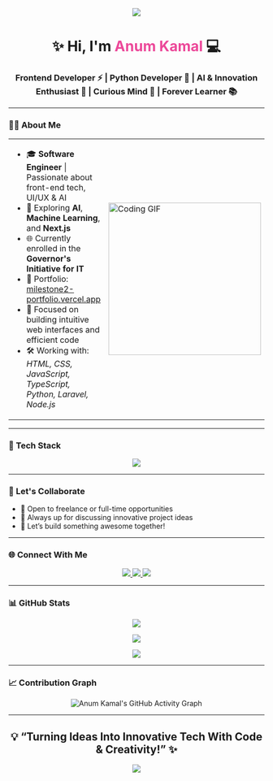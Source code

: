 <p align="center">
  <img src="https://capsule-render.vercel.app/api?type=waving&color=38BDF8&height=200&section=header&fontColor=ffffff" />
</p>


<h1 align="center">✨ Hi, I'm <span style="color:#ec4899;">Anum Kamal</span> 💻</h1>
<h3 align="center">Frontend Developer ⚡ | Python Developer 🐍 | AI & Innovation Enthusiast 🤖 | Curious Mind 📘 | Forever Learner 📚</h3>

---

### 👩‍💻 About Me

<table>
  <tr>
    <td>
      <ul>
        <li>🎓 <strong>Software Engineer</strong> | Passionate about front-end tech, UI/UX & AI</li>
        <li>🧠 Exploring <strong>AI</strong>, <strong>Machine Learning</strong>, and <strong>Next.js</strong></li>
        <li>🌐 Currently enrolled in the <strong>Governor's Initiative for IT</strong></li>
        <li>🔗 Portfolio: <a href="https://milestone2-portfolio.vercel.app/">milestone2-portfolio.vercel.app</a></li>
        <li>🚀 Focused on building intuitive web interfaces and efficient code</li>
        <li>🛠️ Working with: <em>HTML, CSS, JavaScript, TypeScript, Python, Laravel, Node.js</em></li>
      </ul>
    </td>
    <td>
      <img src="https://media.tenor.com/S59bPkT0pqcAAAAC/programming.gif" alt="Coding GIF" width="300" />
    </td>
  </tr>
</table>

---

### 🧰 Tech Stack

<p align="center">
  <img src="https://skillicons.dev/icons?i=html,css,js,ts,bootstrap,tailwind,react,nextjs,python,php,nodejs,mysql,sqlite,git,vscode,fastapi,vercel,render,chainlit,streamlit&perline=10" />
</p>

---

### 🤝 Let's Collaborate

- 💼 Open to freelance or full-time opportunities  
- 🧠 Always up for discussing innovative project ideas  
- 💬 Let’s build something awesome together!

---

### 🌐 Connect With Me

<p align="center">
  <a href="https://linkedin.com/in/anum-k-442b2022b" target="_blank">
    <img src="https://img.shields.io/badge/LinkedIn-0077B5?style=for-the-badge&logo=linkedin&logoColor=white" />
  </a>
  <a href="mailto:anumkamal753@gmail.com">
    <img src="https://img.shields.io/badge/Gmail-D14836?style=for-the-badge&logo=gmail&logoColor=white" />
  </a>
  <a href="https://www.fiverr.com/anumkamal753">
    <img src="https://img.shields.io/badge/Fiverr-1DBF73?style=for-the-badge&logo=fiverr&logoColor=white" />
  </a>
</p>

---

### 📊 GitHub Stats

<p align="center">
  <img src="https://github-readme-streak-stats.herokuapp.com/?user=Anum-2017&theme=rose_pine&hide_border=false" />
</p>

<p align="center">
  <img src="https://github-readme-stats.vercel.app/api?username=Anum-2017&show_icons=true&theme=rose_pine&hide_border=false&rank_icon=github" />
</p>

<p align="center">
  <img src="https://github-readme-stats.vercel.app/api/top-langs/?username=Anum-2017&layout=compact&langs_count=8&theme=rose_pine&hide_border=false" />
</p>


---

### 📈 Contribution Graph

<p align="center">
  <img src="https://github-readme-activity-graph.vercel.app/graph?username=Anum-2017&theme=react-dark&area=true&hide_border=false" alt="Anum Kamal's GitHub Activity Graph" />
</p>

---

<h2 align="center">💡 “Turning Ideas Into Innovative Tech With Code & Creativity!” ✨</h2>

<p align="center">
  <img src="https://capsule-render.vercel.app/api?type=waving&color=38BDF8&height=120&section=footer" />
</p>
